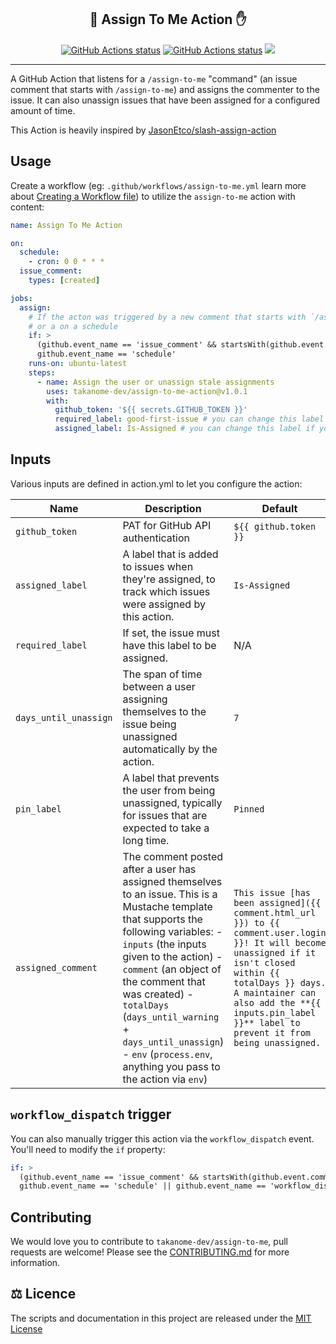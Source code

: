 <h2 align="center">💬 Assign To Me Action ✋</h2>

<p align="center"><a href="https://github.com/TAKANOME-DEV/assign-to-me-action"><img alt="GitHub Actions status" src="https://github.com/TAKANOME-DEV/assign-to-me-action/actions/workflows/ci.yml/badge.svg"></a> <a href="https://github.com/TAKANOME-DEV/assign-to-me-action"><img alt="GitHub Actions status" src="https://github.com/TAKANOME-DEV/assign-to-me-action/actions/workflows/codeql-analysis.yml/badge.svg"></a> <a href="https://codecov.io/gh/TAKANOME-DEV/assign-to-me-action"><img src="https://codecov.io/gh/TAKANOME-DEV/assign-to-me-action/branch/master/graph/badge.svg?token=MX3SB0GFB3" /></a></p>

---

A GitHub Action that listens for a `/assign-to-me` "command" (an issue comment that starts with `/assign-to-me`) and assigns the commenter to the issue. It can also unassign issues that have been assigned for a configured amount of time.

This Action is heavily inspired by [JasonEtco/slash-assign-action](https://github.com/JasonEtco/slash-assign-action)

## Usage

Create a workflow (eg: `.github/workflows/assign-to-me.yml` learn more about [Creating a Workflow file](https://docs.github.com/en/actions/using-workflows#creating-a-workflow-file)) to utilize the `assign-to-me` action with content:

```yaml
name: Assign To Me Action

on:
  schedule:
    - cron: 0 0 * * *
  issue_comment:
    types: [created]

jobs:
  assign:
    # If the acton was triggered by a new comment that starts with `/assign-to-me`
    # or a on a schedule
    if: >
      (github.event_name == 'issue_comment' && startsWith(github.event.comment.body, '/assign-to-me')) ||
      github.event_name == 'schedule'
    runs-on: ubuntu-latest
    steps:
      - name: Assign the user or unassign stale assignments
        uses: takanome-dev/assign-to-me-action@v1.0.1
        with:
          github_token: '${{ secrets.GITHUB_TOKEN }}'
          required_label: good-first-issue # you can change this label if you wish
          assigned_label: Is-Assigned # you can change this label if you wish
```

## Inputs

Various inputs are defined in action.yml to let you configure the action:

| Name                  | Description                                                                                                                                                                                                                                                                                                                                                                 | Default                                                                                                                                                                                                                                                             |
| --------------------- | --------------------------------------------------------------------------------------------------------------------------------------------------------------------------------------------------------------------------------------------------------------------------------------------------------------------------------------------------------------------------- | ------------------------------------------------------------------------------------------------------------------------------------------------------------------------------------------------------------------------------------------------------------------- |
| `github_token`        | PAT for GitHub API authentication                                                                                                                                                                                                                                                                                                                                           | `${{ github.token }}`                                                                                                                                                                                                                                               |
| `assigned_label`      | A label that is added to issues when they're assigned, to track which issues were assigned by this action.                                                                                                                                                                                                                                                                  | `Is-Assigned`                                                                                                                                                                                                                                                       |
| `required_label`      | If set, the issue must have this label to be assigned.                                                                                                                                                                                                                                                                                                                      | N/A                                                                                                                                                                                                                                                                 |
| `days_until_unassign` | The span of time between a user assigning themselves to the issue being unassigned automatically by the action.                                                                                                                                                                                                                                                             | `7`                                                                                                                                                                                                                                                                 |
| `pin_label`           | A label that prevents the user from being unassigned, typically for issues that are expected to take a long time.                                                                                                                                                                                                                                                           | `Pinned`                                                                                                                                                                                                                                                            |
| `assigned_comment`    | The comment posted after a user has assigned themselves to an issue. This is a Mustache template that supports the following variables: - `inputs` (the inputs given to the action) - `comment` (an object of the comment that was created) - `totalDays` (`days_until_warning` + `days_until_unassign`) - `env` (`process.env`, anything you pass to the action via `env`) | `This issue [has been assigned]({{ comment.html_url }}) to {{ comment.user.login }}! It will become unassigned if it isn't closed within {{ totalDays }} days. A maintainer can also add the **{{ inputs.pin_label }}** label to prevent it from being unassigned.` |

## `workflow_dispatch` trigger

You can also manually trigger this action via the `workflow_dispatch` event. You'll need to modify the `if` property:

```yaml
if: >
  (github.event_name == 'issue_comment' && startsWith(github.event.comment.body, '/assign')) ||
  github.event_name == 'schedule' || github.event_name == 'workflow_dispatch'
```

## Contributing

We would love you to contribute to `takanome-dev/assign-to-me`, pull requests are welcome!
Please see the [CONTRIBUTING.md](CONTRIBUTING.md) for more information.

## ⚖️ Licence

The scripts and documentation in this project are released under the [MIT License](LICENSE)
